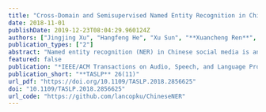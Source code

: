 ```yaml
---
title: "Cross-Domain and Semisupervised Named Entity Recognition in Chinese Social Media: A Unified Model"
date: 2018-11-01
publishDate: 2019-12-23T08:04:29.960124Z
authors: ["Jingjing Xu", "Hangfeng He", "Xu Sun", "**Xuancheng Ren**", "Sujian Li"]
publication_types: ["2"]
abstract: "Named entity recognition (NER) in Chinese social media is an important, but challenging task because Chinese social media language is informal and noisy. Most previous methods on NER focus on in-domain supervised learning, which is limited by scarce annotated data in social media. In this paper, we present that sufficient corpora in formal domains and massive unannotated text can be combined to improve the NER performance in social media. We propose a unified model which can learn from out-of-domain corpora and in-domain unannotated text. The unified model is composed of two parts. One is for cross-domain learning and the other is for semisupervised learning. Cross-domain learning can learn out-of-domain information based on domain similarity. Semisupervised learning can learn in-domain unannotated information by self-training. Experimental results show that our unified model yields a 9.57% improvement over strong baselines and achieves the state-of-the-art performance."
featured: false
publication: "*IEEE/ACM Transactions on Audio, Speech, and Language Processing (**TASLP**)*"
publication_short: "**TASLP** 26(11)"
url_pdf: "https://doi.org/10.1109/TASLP.2018.2856625"
doi: "10.1109/TASLP.2018.2856625"
url_code: "https://github.com/lancopku/ChineseNER"
---
```


